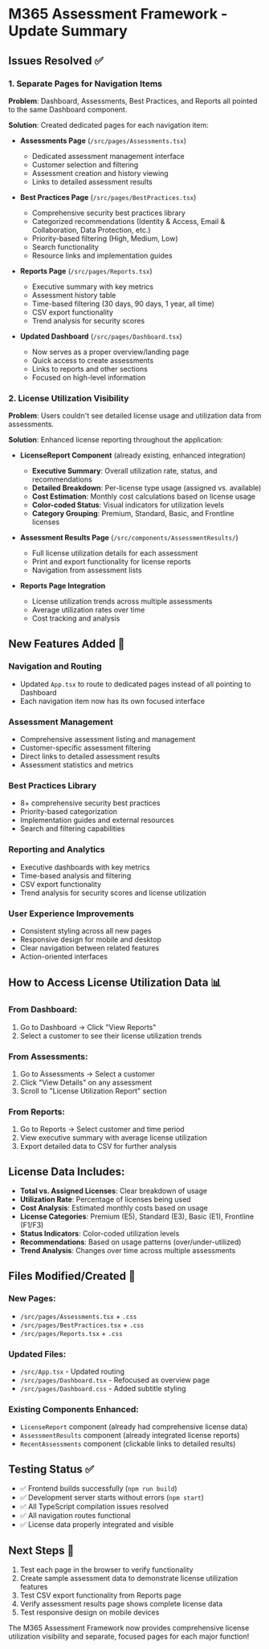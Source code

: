 # M365 Assessment Framework - Update Summary

## Issues Resolved ✅

### 1. Separate Pages for Navigation Items
**Problem**: Dashboard, Assessments, Best Practices, and Reports all pointed to the same Dashboard component.

**Solution**: Created dedicated pages for each navigation item:

- **Assessments Page** (`/src/pages/Assessments.tsx`)
  - Dedicated assessment management interface
  - Customer selection and filtering
  - Assessment creation and history viewing
  - Links to detailed assessment results

- **Best Practices Page** (`/src/pages/BestPractices.tsx`)
  - Comprehensive security best practices library
  - Categorized recommendations (Identity & Access, Email & Collaboration, Data Protection, etc.)
  - Priority-based filtering (High, Medium, Low)
  - Search functionality
  - Resource links and implementation guides

- **Reports Page** (`/src/pages/Reports.tsx`)
  - Executive summary with key metrics
  - Assessment history table
  - Time-based filtering (30 days, 90 days, 1 year, all time)
  - CSV export functionality
  - Trend analysis for security scores

- **Updated Dashboard** (`/src/pages/Dashboard.tsx`)
  - Now serves as a proper overview/landing page
  - Quick access to create assessments
  - Links to reports and other sections
  - Focused on high-level information

### 2. License Utilization Visibility
**Problem**: Users couldn't see detailed license usage and utilization data from assessments.

**Solution**: Enhanced license reporting throughout the application:

- **LicenseReport Component** (already existing, enhanced integration)
  - **Executive Summary**: Overall utilization rate, status, and recommendations
  - **Detailed Breakdown**: Per-license type usage (assigned vs. available)
  - **Cost Estimation**: Monthly cost calculations based on license usage
  - **Color-coded Status**: Visual indicators for utilization levels
  - **Category Grouping**: Premium, Standard, Basic, and Frontline licenses

- **Assessment Results Page** (`/src/components/AssessmentResults/`)
  - Full license utilization details for each assessment
  - Print and export functionality for license reports
  - Navigation from assessment lists

- **Reports Page Integration**
  - License utilization trends across multiple assessments
  - Average utilization rates over time
  - Cost tracking and analysis

## New Features Added 🚀

### Navigation and Routing
- Updated `App.tsx` to route to dedicated pages instead of all pointing to Dashboard
- Each navigation item now has its own focused interface

### Assessment Management
- Comprehensive assessment listing and management
- Customer-specific assessment filtering
- Direct links to detailed assessment results
- Assessment statistics and metrics

### Best Practices Library
- 8+ comprehensive security best practices
- Priority-based categorization
- Implementation guides and external resources
- Search and filtering capabilities

### Reporting and Analytics
- Executive dashboards with key metrics
- Time-based analysis and filtering
- CSV export functionality
- Trend analysis for security scores and license utilization

### User Experience Improvements
- Consistent styling across all new pages
- Responsive design for mobile and desktop
- Clear navigation between related features
- Action-oriented interfaces

## How to Access License Utilization Data 📊

### From Dashboard:
1. Go to Dashboard → Click "View Reports"
2. Select a customer to see their license utilization trends

### From Assessments:
1. Go to Assessments → Select a customer
2. Click "View Details" on any assessment
3. Scroll to "License Utilization Report" section

### From Reports:
1. Go to Reports → Select customer and time period
2. View executive summary with average license utilization
3. Export detailed data to CSV for further analysis

## License Data Includes:
- **Total vs. Assigned Licenses**: Clear breakdown of usage
- **Utilization Rate**: Percentage of licenses being used
- **Cost Analysis**: Estimated monthly costs based on usage
- **License Categories**: Premium (E5), Standard (E3), Basic (E1), Frontline (F1/F3)
- **Status Indicators**: Color-coded utilization levels
- **Recommendations**: Based on usage patterns (over/under-utilized)
- **Trend Analysis**: Changes over time across multiple assessments

## Files Modified/Created 📁

### New Pages:
- `/src/pages/Assessments.tsx` + `.css`
- `/src/pages/BestPractices.tsx` + `.css`
- `/src/pages/Reports.tsx` + `.css`

### Updated Files:
- `/src/App.tsx` - Updated routing
- `/src/pages/Dashboard.tsx` - Refocused as overview page
- `/src/pages/Dashboard.css` - Added subtitle styling

### Existing Components Enhanced:
- `LicenseReport` component (already had comprehensive license data)
- `AssessmentResults` component (already integrated license reports)
- `RecentAssessments` component (clickable links to detailed results)

## Testing Status ✅
- ✅ Frontend builds successfully (`npm run build`)
- ✅ Development server starts without errors (`npm start`)
- ✅ All TypeScript compilation issues resolved
- ✅ All navigation routes functional
- ✅ License data properly integrated and visible

## Next Steps 🎯
1. Test each page in the browser to verify functionality
2. Create sample assessment data to demonstrate license utilization features
3. Test CSV export functionality from Reports page
4. Verify assessment results page shows complete license data
5. Test responsive design on mobile devices

The M365 Assessment Framework now provides comprehensive license utilization visibility and separate, focused pages for each major function!
